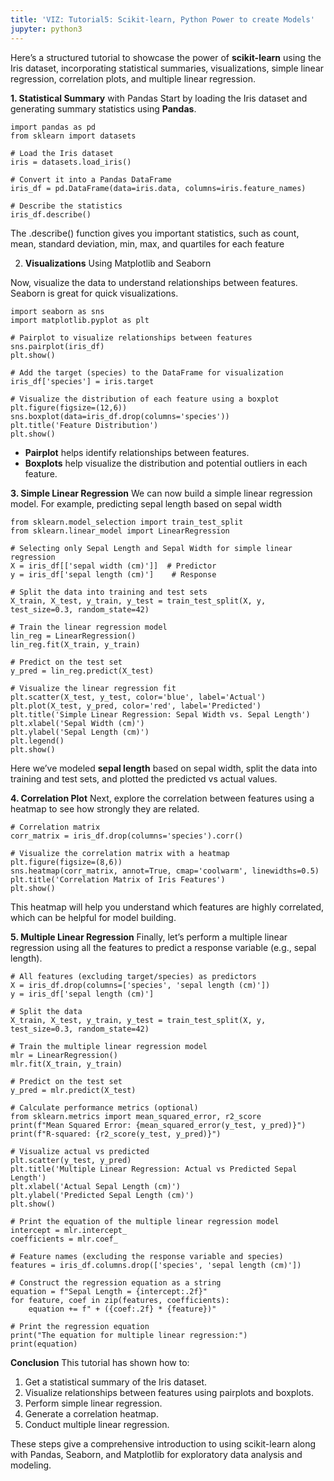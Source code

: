```yaml
---
title: 'VIZ: Tutorial5: Scikit-learn, Python Power to create Models'
jupyter: python3
---
```



Here’s a structured tutorial to showcase the power of **scikit-learn** using the Iris dataset, incorporating statistical summaries, visualizations, simple linear regression, correlation plots, and multiple linear regression.


**1. Statistical Summary** with Pandas
Start by loading the Iris dataset and generating summary statistics using **Pandas**.

```{python}
import pandas as pd
from sklearn import datasets

# Load the Iris dataset
iris = datasets.load_iris()

# Convert it into a Pandas DataFrame
iris_df = pd.DataFrame(data=iris.data, columns=iris.feature_names)

# Describe the statistics
iris_df.describe()
```

The .describe() function gives you important statistics, such as count, mean, standard deviation, min, max, and quartiles for each feature

2. **Visualizations** Using Matplotlib and Seaborn

Now, visualize the data to understand relationships between features. Seaborn is great for quick visualizations.

```{python}
import seaborn as sns
import matplotlib.pyplot as plt

# Pairplot to visualize relationships between features
sns.pairplot(iris_df)
plt.show()

# Add the target (species) to the DataFrame for visualization
iris_df['species'] = iris.target

# Visualize the distribution of each feature using a boxplot
plt.figure(figsize=(12,6))
sns.boxplot(data=iris_df.drop(columns='species'))
plt.title('Feature Distribution')
plt.show()
```

- **Pairplot** helps identify relationships between features.
- **Boxplots** help visualize the distribution and potential outliers in each feature.

**3. Simple Linear Regression**
We can now build a simple linear regression model. For example, predicting sepal length based on sepal width

```{python}
from sklearn.model_selection import train_test_split
from sklearn.linear_model import LinearRegression

# Selecting only Sepal Length and Sepal Width for simple linear regression
X = iris_df[['sepal width (cm)']]  # Predictor
y = iris_df['sepal length (cm)']    # Response

# Split the data into training and test sets
X_train, X_test, y_train, y_test = train_test_split(X, y, test_size=0.3, random_state=42)

# Train the linear regression model
lin_reg = LinearRegression()
lin_reg.fit(X_train, y_train)

# Predict on the test set
y_pred = lin_reg.predict(X_test)

# Visualize the linear regression fit
plt.scatter(X_test, y_test, color='blue', label='Actual')
plt.plot(X_test, y_pred, color='red', label='Predicted')
plt.title('Simple Linear Regression: Sepal Width vs. Sepal Length')
plt.xlabel('Sepal Width (cm)')
plt.ylabel('Sepal Length (cm)')
plt.legend()
plt.show()
```

Here we’ve modeled **sepal length** based on sepal width, split the data into training and test sets, and plotted the predicted vs actual values.

**4. Correlation Plot**
Next, explore the correlation between features using a heatmap to see how strongly they are related.

```{python}
# Correlation matrix
corr_matrix = iris_df.drop(columns='species').corr()

# Visualize the correlation matrix with a heatmap
plt.figure(figsize=(8,6))
sns.heatmap(corr_matrix, annot=True, cmap='coolwarm', linewidths=0.5)
plt.title('Correlation Matrix of Iris Features')
plt.show()
```

This heatmap will help you understand which features are highly correlated, which can be helpful for model building.

**5. Multiple Linear Regression**
Finally, let’s perform a multiple linear regression using all the features to predict a response variable (e.g., sepal length).

```{python}
# All features (excluding target/species) as predictors
X = iris_df.drop(columns=['species', 'sepal length (cm)'])
y = iris_df['sepal length (cm)']

# Split the data
X_train, X_test, y_train, y_test = train_test_split(X, y, test_size=0.3, random_state=42)

# Train the multiple linear regression model
mlr = LinearRegression()
mlr.fit(X_train, y_train)

# Predict on the test set
y_pred = mlr.predict(X_test)

# Calculate performance metrics (optional)
from sklearn.metrics import mean_squared_error, r2_score
print(f"Mean Squared Error: {mean_squared_error(y_test, y_pred)}")
print(f"R-squared: {r2_score(y_test, y_pred)}")

# Visualize actual vs predicted
plt.scatter(y_test, y_pred)
plt.title('Multiple Linear Regression: Actual vs Predicted Sepal Length')
plt.xlabel('Actual Sepal Length (cm)')
plt.ylabel('Predicted Sepal Length (cm)')
plt.show()

# Print the equation of the multiple linear regression model
intercept = mlr.intercept_
coefficients = mlr.coef_

# Feature names (excluding the response variable and species)
features = iris_df.columns.drop(['species', 'sepal length (cm)'])

# Construct the regression equation as a string
equation = f"Sepal Length = {intercept:.2f}"
for feature, coef in zip(features, coefficients):
    equation += f" + ({coef:.2f} * {feature})"

# Print the regression equation
print("The equation for multiple linear regression:")
print(equation)
```

**Conclusion**
This tutorial has shown how to:
1. Get a statistical summary of the Iris dataset.
2. Visualize relationships between features using pairplots and boxplots.
3. Perform simple linear regression.
4. Generate a correlation heatmap.
5. Conduct multiple linear regression.

These steps give a comprehensive introduction to using scikit-learn along with Pandas, Seaborn, and Matplotlib for exploratory data analysis and modeling.



